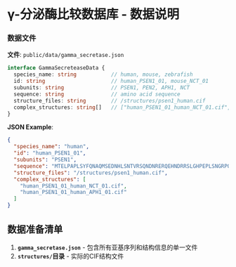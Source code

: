# γ-分泌酶比较数据库 - 数据说明

### 数据文件
**文件**: `public/data/gamma_secretase.json`

```typescript
interface GammaSecreteaseData {
  species_name: string           // human, mouse, zebrafish
  id: string                     // human_PSEN1_01, mouse_NCT_01
  subunits: string               // PSEN1, PEN2, APH1, NCT
  sequence: string               // amino acid sequence
  structure_files: string        // /structures/psen1_human.cif
  complex_structures: string[]   // ["human_PSEN1_01_human_NCT_01.cif", "human_PSEN1_01_human_APH1_01.cif"]
}
```

**JSON Example**:
```json
{
  "species_name": "human",
  "id": "human_PSEN1_01",
  "subunits": "PSEN1",
  "sequence": "MTELPAPLSYFQNAQMSEDNHLSNTVRSQNDNRERQEHNDRRSLGHPEPLSNGRPQGNSR...",
  "structure_files": "/structures/psen1_human.cif",
  "complex_structures": [
    "human_PSEN1_01_human_NCT_01.cif",
    "human_PSEN1_01_human_APH1_01.cif"
  ]
}
```

## 数据准备清单

1. **`gamma_secretase.json`** - 包含所有亚基序列和结构信息的单一文件
2. **`structures/`目录** - 实际的CIF结构文件